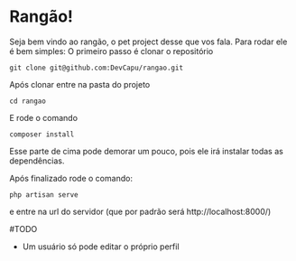 # Rangão!

Seja bem vindo ao rangão, o pet project desse que vos fala. Para rodar ele é bem simples: O primeiro passo é clonar o repositório

```git
git clone git@github.com:DevCapu/rangao.git
```

Após clonar entre na pasta do projeto

```git
cd rangao
```
E rode o comando
```composer log
composer install
```
 Esse parte de cima pode demorar um pouco, pois ele irá instalar todas as dependências.
 
 Após finalizado rode o comando:
 
```
php artisan serve
```

e entre na url do servidor (que por padrão será http://localhost:8000/)

#TODO 
 * Um usuário só pode editar o próprio perfil
